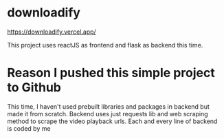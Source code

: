 # downloadify

https://downloadify.vercel.app/


This project uses reactJS as frontend and flask as backend this time.

# Reason I pushed this simple project to Github

This time, I haven't used prebuilt libraries and packages in backend but made it from scratch. Backend uses just requests lib and web scraping method to scrape the video playback urls. Each and every line of backend is coded by me

